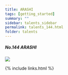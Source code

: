 ```yaml
---
title: ARASHI
tags: [getting_started]
summary: ""
sidebar: talents_sidebar
permalink: talents_144.html
folder: talents
---
```



##### No.144 ARASHI

![](https://yt3.ggpht.com/ytc/AKedOLTrHCr-o1_G03azTDjkocuI4vGwBRpoeNUWtC6oew=s176-c-k-c0x00ffffff-no-rj)





{% include links.html %}
